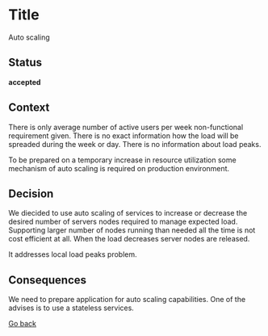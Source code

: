 # Title

Auto scaling

## Status

**accepted**

## Context

There is only average number of active users per week non-functional requirement given. There is no exact information how the load will be spreaded during the week or day. There is no information about load peaks.  

To be prepared on a temporary increase in resource utilization some mechanism of auto scaling is required on production environment.

## Decision

We diecided to use auto scaling of services to increase or decrease the desired number of servers nodes required to manage expected load. Supporting larger number of nodes running than needed all the time is not cost efficient at all. When the load decreases server nodes are released.

It addresses local load peaks problem.

## Consequences

We need to prepare application for auto scaling capabilities. One of the advises is to use a stateless services.  

[Go back](./README.md)
